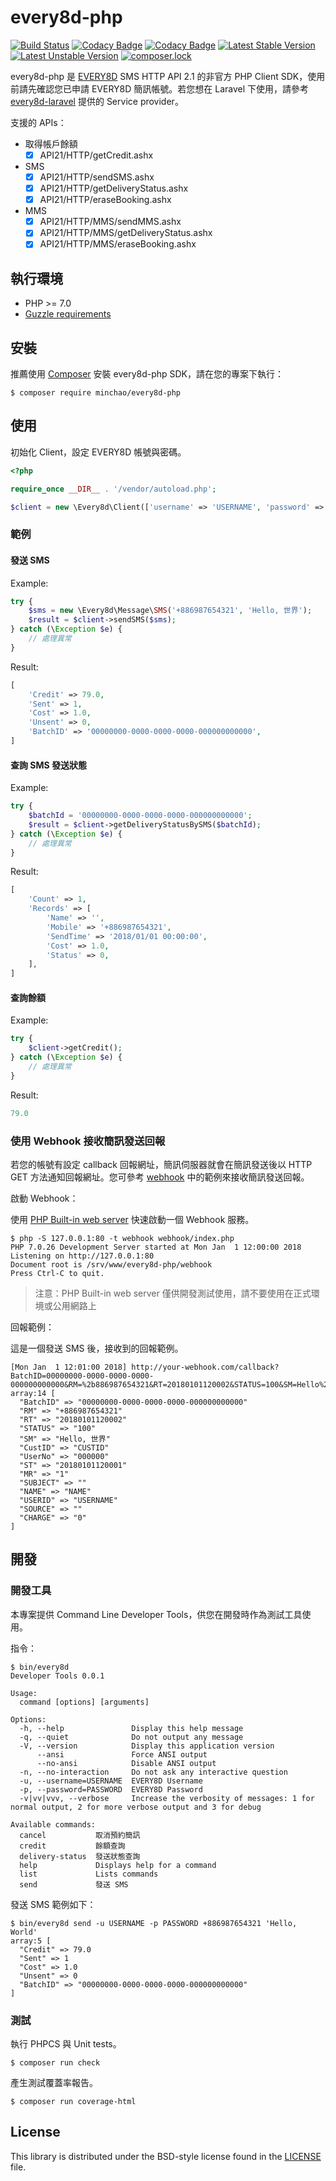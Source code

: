 # every8d-php

[![Build Status](https://travis-ci.org/minchao/every8d-php.svg?branch=master)](https://travis-ci.org/minchao/every8d-php)
[![Codacy Badge](https://api.codacy.com/project/badge/Grade/95646cba27e7495d94f364546142d0fc)](https://www.codacy.com/app/minchao/every8d-php?utm_source=github.com&amp;utm_medium=referral&amp;utm_content=minchao/every8d-php&amp;utm_campaign=Badge_Grade)
[![Codacy Badge](https://api.codacy.com/project/badge/Coverage/95646cba27e7495d94f364546142d0fc)](https://www.codacy.com/app/minchao/every8d-php?utm_source=github.com&amp;utm_medium=referral&amp;utm_content=minchao/every8d-php&amp;utm_campaign=Badge_Coverage)
[![Latest Stable Version](https://poser.pugx.org/minchao/every8d-php/v/stable)](https://packagist.org/packages/minchao/every8d-php)
[![Latest Unstable Version](https://poser.pugx.org/minchao/every8d-php/v/unstable)](https://packagist.org/packages/minchao/every8d-php)
[![composer.lock](https://poser.pugx.org/minchao/every8d-php/composerlock)](https://packagist.org/packages/minchao/every8d-php)

every8d-php 是 [EVERY8D](http://global.every8d.com.tw/) SMS HTTP API 2.1 的非官方 PHP Client SDK，使用前請先確認您已申請 EVERY8D 簡訊帳號。若您想在 Laravel 下使用，請參考 [every8d-laravel](https://github.com/minchao/every8d-laravel) 提供的 Service provider。

支援的 APIs：

- 取得帳戶餘額
  - [x] API21/HTTP/getCredit.ashx
- SMS
  - [x] API21/HTTP/sendSMS.ashx
  - [x] API21/HTTP/getDeliveryStatus.ashx
  - [x] API21/HTTP/eraseBooking.ashx
- MMS
  - [x] API21/HTTP/MMS/sendMMS.ashx
  - [x] API21/HTTP/MMS/getDeliveryStatus.ashx
  - [x] API21/HTTP/MMS/eraseBooking.ashx

## 執行環境

* PHP >= 7.0
* [Guzzle requirements](http://guzzle.readthedocs.io/en/latest/overview.html#requirements)

## 安裝

推薦使用 [Composer](https://getcomposer.org/) 安裝 every8d-php SDK，請在您的專案下執行：

```
$ composer require minchao/every8d-php
```

## 使用

初始化 Client，設定 EVERY8D 帳號與密碼。

```php
<?php

require_once __DIR__ . '/vendor/autoload.php';

$client = new \Every8d\Client(['username' => 'USERNAME', 'password' => 'PASSWORD']);
```

### 範例

#### 發送 SMS

Example:

```php
try {
    $sms = new \Every8d\Message\SMS('+886987654321', 'Hello, 世界');
    $result = $client->sendSMS($sms);
} catch (\Exception $e) {
    // 處理異常
}
```

Result:

```php
[
    'Credit' => 79.0,
    'Sent' => 1,
    'Cost' => 1.0,
    'Unsent' => 0,
    'BatchID' => '00000000-0000-0000-0000-000000000000',
]
```

#### 查詢 SMS 發送狀態

Example:

```php
try {
    $batchId = '00000000-0000-0000-0000-000000000000';
    $result = $client->getDeliveryStatusBySMS($batchId);
} catch (\Exception $e) {
    // 處理異常
}
```

Result:

```php
[
    'Count' => 1,
    'Records' => [
        'Name' => '',
        'Mobile' => '+886987654321',
        'SendTime' => '2018/01/01 00:00:00',
        'Cost' => 1.0,
        'Status' => 0,
    ],
]
```

#### 查詢餘額

Example:

```php
try {
    $client->getCredit();
} catch (\Exception $e) {
    // 處理異常
}
```

Result:

```php
79.0
```

### 使用 Webhook 接收簡訊發送回報

若您的帳號有設定 callback 回報網址，簡訊伺服器就會在簡訊發送後以 HTTP GET 方法通知回報網址。您可參考 [webhook](./webhook/index.php) 中的範例來接收簡訊發送回報。

啟動 Webhook：

使用 [PHP Built-in web server](http://php.net/manual/en/features.commandline.webserver.php) 快速啟動一個 Webhook 服務。

```
$ php -S 127.0.0.1:80 -t webhook webhook/index.php
PHP 7.0.26 Development Server started at Mon Jan  1 12:00:00 2018
Listening on http://127.0.0.1:80
Document root is /srv/www/every8d-php/webhook
Press Ctrl-C to quit.
```

> 注意：PHP Built-in web server 僅供開發測試使用，請不要使用在正式環境或公用網路上

回報範例：

這是一個發送 SMS 後，接收到的回報範例。

```
[Mon Jan  1 12:01:00 2018] http://your-webhook.com/callback?BatchID=00000000-0000-0000-0000-000000000000&RM=%2b886987654321&RT=20180101120002&STATUS=100&SM=Hello%2c+%e4%b8%96%e7%95%8c&CustID=CUSTID&UserNo=000000&ST=20180101120001&MR=1&SUBJECT=&NAME=NAME&USERID=USERNAME&SOURCE=&CHARGE=0
array:14 [
  "BatchID" => "00000000-0000-0000-0000-000000000000"
  "RM" => "+886987654321"
  "RT" => "20180101120002"
  "STATUS" => "100"
  "SM" => "Hello, 世界"
  "CustID" => "CUSTID"
  "UserNo" => "000000"
  "ST" => "20180101120001"
  "MR" => "1"
  "SUBJECT" => ""
  "NAME" => "NAME"
  "USERID" => "USERNAME"
  "SOURCE" => ""
  "CHARGE" => "0"
]
```

## 開發

### 開發工具

本專案提供 Command Line Developer Tools，供您在開發時作為測試工具使用。

指令：

```
$ bin/every8d
Developer Tools 0.0.1

Usage:
  command [options] [arguments]

Options:
  -h, --help               Display this help message
  -q, --quiet              Do not output any message
  -V, --version            Display this application version
      --ansi               Force ANSI output
      --no-ansi            Disable ANSI output
  -n, --no-interaction     Do not ask any interactive question
  -u, --username=USERNAME  EVERY8D Username
  -p, --password=PASSWORD  EVERY8D Password
  -v|vv|vvv, --verbose     Increase the verbosity of messages: 1 for normal output, 2 for more verbose output and 3 for debug

Available commands:
  cancel           取消預約簡訊
  credit           餘額查詢
  delivery-status  發送狀態查詢
  help             Displays help for a command
  list             Lists commands
  send             發送 SMS
```

發送 SMS 範例如下：

```
$ bin/every8d send -u USERNAME -p PASSWORD +886987654321 'Hello, World'
array:5 [
  "Credit" => 79.0
  "Sent" => 1
  "Cost" => 1.0
  "Unsent" => 0
  "BatchID" => "00000000-0000-0000-0000-000000000000"
]
```

### 測試

執行 PHPCS 與 Unit tests。

```
$ composer run check
```

產生測試覆蓋率報告。

```
$ composer run coverage-html
```

## License

This library is distributed under the BSD-style license found in the [LICENSE](./LICENSE) file.

